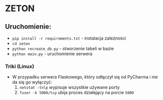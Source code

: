 # ZETON

## Uruchomienie:
- `pip install -r requirements.txt` - instalacja zależności
- `cd zeton`
- `python recreate_db.py` - stworzenie tabeli w bazie
- `python main.py` - uruchomienie serwera



### Triki (Linux)
- W przypadku serwera Flaskowego, który odłączył się od PyCharma i nie da się go wyłączyć:
    1. `netstat -tnlp` wypisuje wszystkie używane porty
    2. `fuser -k 5000/tcp` ubija proces działający na porcie `5000`
